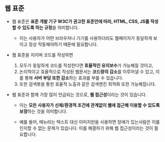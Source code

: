 ## 웹 표준

- 웹 표준은 **표준 개발 기구 W3C가 권고한 표준안에 따라,  HTML, CSS, JS를 작성할 수 있도록 하는 규정**을 의미합니다.
    - 이는 사용자가 어떤 브라우저나 기기를 사용하더라도 웹페이지가 동일하게 보이고 정상 작동해야하기 때문에 필요합니다.

- 웹 표준을 지키며 코드를 작성하면
    1. 모두가 동일하게 코드를 작성한다면 **효율적인 유지보수**가 가능해질 것이고,
    2. 논리적이고 효율적으로 작성된 웹문서는 **코드량의 감소**를 이루어낼 수 있고, 이를 통해 **서버 부담 또한 감소**하는 효과를 부를 수 있습니다.
    3. 또한 검색봇을 통한 효율적 노출과 같은 검색엔진 최적화 또한 가능해집니다.

- 웹 표준과 함께 가장 많이 언급되는 것으로, **웹 접근성**이라는 것이 있습니다.
  - 이는 **모든 사용자가 신체/환경적 조건에 관계없이 웹에 접근해 이용할 수 있도록 보장**하는 것을 의미합니다.

  - 예를 들어, 메뉴라는 텍스트 대신 이미지만을 사용하면 장애가 있는사람은 이를 인지할 수 없는 문제가 있습니다. 이를 해결하기 위해 웹 접근성이라는 것이 필요합니다.
